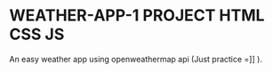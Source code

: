 # WEATHER-APP-1 PROJECT HTML CSS JS
An easy weather app using openweathermap api (Just practice =]] ).
